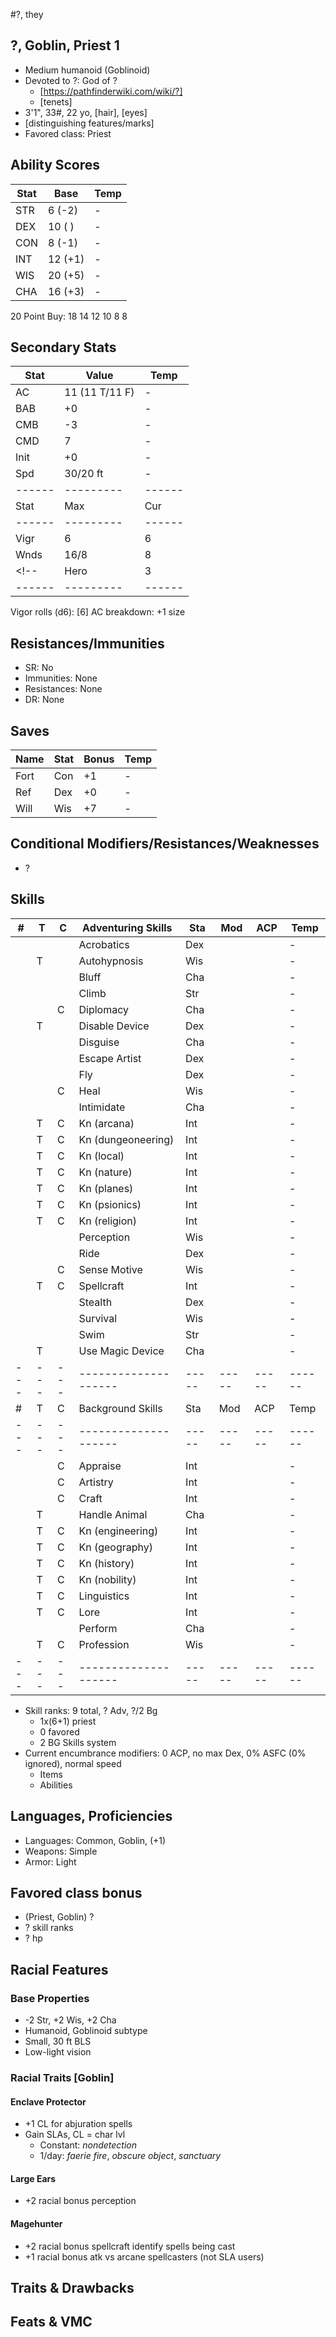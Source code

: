 #?, they
## ?, Goblin, Priest 1
- Medium humanoid (Goblinoid)
- Devoted to ?: God of ?
    - [https://pathfinderwiki.com/wiki/?]
    - [tenets]
- 3'1", 33#, 22 yo, [hair], [eyes]
- [distinguishing features/marks]
- Favored class: Priest

## Ability Scores
| Stat | Base    | Temp |
|------|---------|------|
| STR  |  6 (-2) | -
| DEX  | 10 (  ) | -
| CON  |  8 (-1) | -
| INT  | 12 (+1) | -
| WIS  | 20 (+5) | -
| CHA  | 16 (+3) | -
20 Point Buy: 18 14 12 10 8 8

## Secondary Stats
| Stat | Value          | Temp      |
|------|----------------|-----------|
| AC   | 11 (11 T/11 F) | -
| BAB  | +0             | -
| CMB  | -3             | -
| CMD  |  7             | -
| Init | +0             | -
| Spd  | 30/20 ft       | -
|------|---------|------|-----------|
| Stat | Max     |  Cur | Temp      |
|------|---------|------|-----------|
| Vigr |       6 |    6 | 0
| Wnds |    16/8 |    8 | 0
<!-- | Hero |       3 |    3 | 0 -->
|------|---------|------|-----------|
Vigor rolls (d6): [6]
AC breakdown: +1 size

## Resistances/Immunities
- SR: No
- Immunities: None
- Resistances: None
- DR: None

## Saves
| Name | Stat | Bonus | Temp |
|------|------|-------|------|
| Fort | Con  | +1    | -
| Ref  | Dex  | +0    | -
| Will | Wis  | +7    | -

## Conditional Modifiers/Resistances/Weaknesses
- ?

## Skills
| # | T | C | Adventuring Skills | Sta | Mod | ACP | Temp
|---|---|---|--------------------|-----|-----|-----|------
|   |   |   | Acrobatics         | Dex |     |     | -
|   | T |   | Autohypnosis       | Wis |     |     | -
|   |   |   | Bluff              | Cha |     |     | -
|   |   |   | Climb              | Str |     |     | -
|   |   | C | Diplomacy          | Cha |     |     | -
|   | T |   | Disable Device     | Dex |     |     | -
|   |   |   | Disguise           | Cha |     |     | -
|   |   |   | Escape Artist      | Dex |     |     | -
|   |   |   | Fly                | Dex |     |     | -
|   |   | C | Heal               | Wis |     |     | -
|   |   |   | Intimidate         | Cha |     |     | -
|   | T | C | Kn (arcana)        | Int |     |     | -
|   | T | C | Kn (dungeoneering) | Int |     |     | -
|   | T | C | Kn (local)         | Int |     |     | -
|   | T | C | Kn (nature)        | Int |     |     | -
|   | T | C | Kn (planes)        | Int |     |     | -
|   | T | C | Kn (psionics)      | Int |     |     | -
|   | T | C | Kn (religion)      | Int |     |     | -
|   |   |   | Perception         | Wis |     |     | -
|   |   |   | Ride               | Dex |     |     | -
|   |   | C | Sense Motive       | Wis |     |     | -
|   | T | C | Spellcraft         | Int |     |     | -
|   |   |   | Stealth            | Dex |     |     | -
|   |   |   | Survival           | Wis |     |     | -
|   |   |   | Swim               | Str |     |     | -
|   | T |   | Use Magic Device   | Cha |     |     | -
|---|---|---|--------------------|-----|-----|-----|------
| # | T | C | Background Skills  | Sta | Mod | ACP | Temp
|---|---|---|--------------------|-----|-----|-----|------
|   |   | C | Appraise           | Int |     |     | -
|   |   | C | Artistry           | Int |     |     | -
|   |   | C | Craft              | Int |     |     | -
|   | T |   | Handle Animal      | Cha |     |     | -
|   | T | C | Kn (engineering)   | Int |     |     | -
|   | T | C | Kn (geography)     | Int |     |     | -
|   | T | C | Kn (history)       | Int |     |     | -
|   | T | C | Kn (nobility)      | Int |     |     | -
|   | T | C | Linguistics        | Int |     |     | -
|   | T | C | Lore               | Int |     |     | -
|   |   |   | Perform            | Cha |     |     | -
|   | T | C | Profession         | Wis |     |     | -
|---|---|---|--------------------|-----|-----|-----|------

- Skill ranks: 9 total, ? Adv, ?/2 Bg
    - 1x(6+1) priest
    - 0 favored
    - 2 BG Skills system
- Current encumbrance modifiers: 0 ACP, no max Dex, 0% ASFC (0% ignored), normal speed
    - Items
    - Abilities

## Languages, Proficiencies
- Languages: Common, Goblin, (+1)
- Weapons:   Simple
- Armor:     Light

## Favored class bonus
- (Priest, Goblin) ?
- ? skill ranks
- ? hp

## Racial Features
### Base Properties
- -2 Str, +2 Wis, +2 Cha
- Humanoid, Goblinoid subtype
- Small, 30 ft BLS
- Low-light vision

### Racial Traits [Goblin]
#### Enclave Protector
- +1 CL for abjuration spells
- Gain SLAs, CL = char lvl
    - Constant: *nondetection*
    - 1/day: *faerie fire*, *obscure object*, *sanctuary*

#### Large Ears
- +2 racial bonus perception

#### Magehunter
- +2 racial bonus spellcraft identify spells being cast
- +1 racial bonus atk vs arcane spellcasters (not SLA users)

## Traits & Drawbacks

## Feats & VMC
